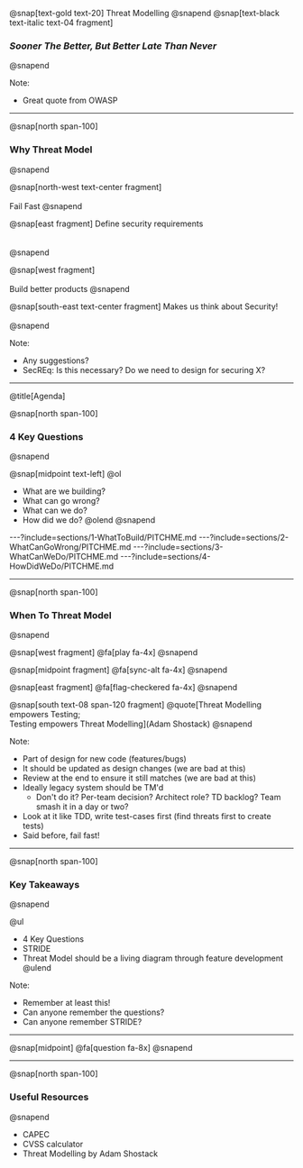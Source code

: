 @snap[text-gold text-20]
Threat Modelling
@snapend
@snap[text-black text-italic text-04 fragment]
### *Sooner The Better, But Better Late Than Never*
@snapend

Note:
- Great quote from OWASP

---
@snap[north span-100]
### Why Threat Model
@snapend

@snap[north-west text-center fragment]
<br><br>
Fail Fast
@snapend

@snap[east fragment]
Define security requirements
<br><br><br>
@snapend

@snap[west fragment]
<br><br>
Build better products
@snapend

@snap[south-east text-center fragment]
Makes us think about Security!
<br>    
@snapend

Note:
- Any suggestions?
- SecREq: Is this necessary? Do we need to design for securing X?

---
@title[Agenda]

@snap[north span-100]
### 4 Key Questions
@snapend

@snap[midpoint text-left]
@ol
- What are we building?
- What can go wrong?
- What can we do?
- How did we do?
@olend
@snapend

---?include=sections/1-WhatToBuild/PITCHME.md
---?include=sections/2-WhatCanGoWrong/PITCHME.md
---?include=sections/3-WhatCanWeDo/PITCHME.md
---?include=sections/4-HowDidWeDo/PITCHME.md

---
@snap[north span-100]
### When To Threat Model
@snapend

@snap[west fragment]
@fa[play fa-4x]
@snapend

@snap[midpoint fragment]
@fa[sync-alt fa-4x]
@snapend

@snap[east fragment]
@fa[flag-checkered fa-4x]
@snapend

@snap[south text-08 span-120 fragment]
@quote[Threat Modelling empowers Testing;<br>Testing empowers Threat Modelling](Adam Shostack)
@snapend

Note:
- Part of design for new code (features/bugs)
- It should be updated as design changes (we are bad at this)
- Review at the end to ensure it still matches (we are bad at this)
- Ideally legacy system should be TM'd
  - Don't do it? Per-team decision? Architect role? TD backlog? Team smash it in a day or two?
- Look at it like TDD, write test-cases first (find threats first to create tests)
- Said before, fail fast!

---

@snap[north span-100]
### Key Takeaways
@snapend

@ul
- 4 Key Questions
- STRIDE
- Threat Model should be a living diagram through feature development
@ulend

Note:
- Remember at least this!
- Can anyone remember the questions?
- Can anyone remember STRIDE?

---
@snap[midpoint]
@fa[question fa-8x]
@snapend

---

@snap[north span-100]
### Useful Resources
@snapend

- CAPEC
- CVSS calculator
- Threat Modelling by Adam Shostack